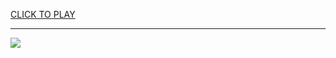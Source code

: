 
<a href="https://premium76.site?title=1001_games_unblocked&ref=13M">CLICK TO PLAY</a></h3>
<hr>

<a href="https://premium76.site?title=1001_games_unblocked&ref=13M"><img src="https://clearcache.store/games.png"></a>


